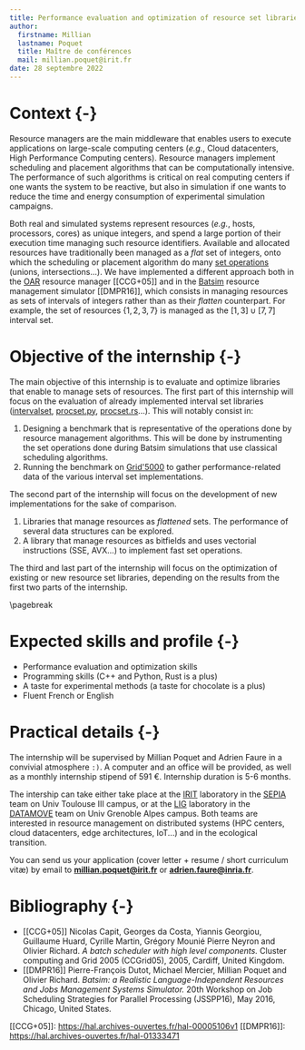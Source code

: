 ```yaml
---
title: Performance evaluation and optimization of resource set libraries
author:
  firstname: Millian
  lastname: Poquet
  title: Maître de conférences
  mail: millian.poquet@irit.fr
date: 28 septembre 2022
---
```


# Context {-}
Resource managers are the main middleware that enables users to execute applications on large-scale computing centers (*e.g.*, Cloud datacenters, High Performance Computing centers).
Resource managers implement scheduling and placement algorithms that can be computationally intensive.
The performance of such algorithms is critical on real computing centers if one wants the system to be reactive,
but also in simulation if one wants to reduce the time and energy consumption of experimental simulation campaigns.

Both real and simulated systems represent resources (*e.g.*, hosts, processors, cores) as unique integers,
and spend a large portion of their execution time managing such resource identifiers.
Available and allocated resources have traditionally been managed as a *flat* set of integers,
onto which the scheduling or placement algorithm do many [set operations] (unions, intersections...).
We have implemented a different approach both in the [OAR] resource manager [[CCG+05]] and in the [Batsim] resource management simulator [[DMPR16]],
which consists in managing resources as sets of intervals of integers rather than as their *flatten* counterpart.
For example, the set of resources $\{1,2,3,7\}$ is managed as the $[1,3]∪[7,7]$ interval set.

# Objective of the internship {-}
The main objective of this internship is to evaluate and optimize libraries that enable to manage sets of resources.
The first part of this internship will focus on the evaluation of already implemented interval set libraries ([intervalset], [procset.py], [procset.rs]...). This will notably consist in:

1. Designing a benchmark that is representative of the operations done by resource management algorithms.
   This will be done by instrumenting the set operations done during Batsim simulations that use classical scheduling algorithms.
2. Running the benchmark on [Grid'5000] to gather performance-related data of the various interval set implementations.

The second part of the internship will focus on the development of new implementations for the sake of comparison.

1. Libraries that manage resources as *flattened* sets. The performance of several data structures can be explored.
2. A library that manage resources as bitfields and uses vectorial instructions (SSE, AVX...) to implement fast set operations.

The third and last part of the internship will focus on the optimization of existing or new resource set libraries, depending on the results from the first two parts of the internship.

\pagebreak
# Expected skills and profile {-}

- Performance evaluation and optimization skills
- Programming skills (C++ and Python, Rust is a plus)
- A taste for experimental methods (a taste for chocolate is a plus)
- Fluent French or English

# Practical details {-}
The internship will be supervised by Millian Poquet and Adrien Faure in a convivial atmosphere `:)`.
A computer and an office will be provided, as well as a monthly internship stipend of 591 €.
Internship duration is 5-6 months.

The intership can take either take place at the [IRIT] laboratory in the [SEPIA] team on Univ Toulouse III campus, or at the [LIG] laboratory in the [DATAMOVE] team on Univ Grenoble Alpes campus.
Both teams are interested in resource management on distributed systems (HPC centers, cloud datacenters, edge architectures, IoT...) and in the ecological transition.

You can send us your application (cover letter + resume / short curriculum vitæ) by email to **[millian.poquet@irit.fr](mailto:millian.poquet@irit.fr)** or **[adrien.faure@inria.fr](mailto:adrien.faure@inria.fr)**.


# Bibliography {-}

- [[CCG+05]] Nicolas Capit, Georges da Costa, Yiannis Georgiou, Guillaume Huard, Cyrille Martin, Grégory Mounié Pierre Neyron and Olivier Richard. *A batch scheduler with high level components.* Cluster computing and Grid 2005 (CCGrid05), 2005, Cardiff, United Kingdom.
- [[DMPR16]] Pierre-François Dutot, Michael Mercier, Millian Poquet and Olivier Richard. *Batsim: a Realistic Language-Independent Resources and Jobs Management Systems Simulator.* 20th Workshop on Job Scheduling Strategies for Parallel Processing (JSSPP16), May 2016, Chicago, United States.

[OAR]: https://oar.imag.fr
[Batsim]: https://batsim.org
[Grid'5000]: https://www.grid5000.fr
[intervalset]: https://framagit.org/batsim/intervalset
[procset.py]: https://gitlab.inria.fr/bleuse/procset.py
[procset.rs]: https://github.com/adfaure/procset.rs
[set operations]: https://en.wikipedia.org/wiki/Set_(mathematics)#Basic_operations
[SEPIA]: https://www.irit.fr/en/departement/dep-architecture-systems-and-networks/sepia-team
[IRIT]: https://www.irit.fr/en
[LIG]: https://www.liglab.fr
[DATAMOVE]: https://team.inria.fr/datamove

[[CCG+05]]: https://hal.archives-ouvertes.fr/hal-00005106v1
[[DMPR16]]: https://hal.archives-ouvertes.fr/hal-01333471
